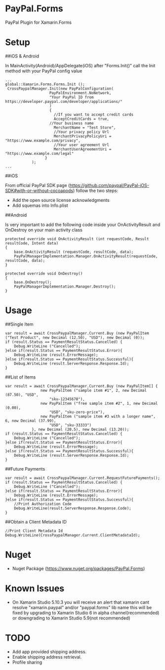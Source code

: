 # PayPal.Forms
PayPal Plugin for Xamarin.Forms

# Setup

##iOS & Android

In MainActivity(Android)/AppDelegate(iOS) after "Forms.Init()"  call the Init method with your PayPal config value
```
...
global::Xamarin.Forms.Forms.Init ();
 CrossPaypalManager.Init(new PayPalConfiguration(
					PayPalEnvironment.NoNetwork,
					"Your PayPal ID from https://developer.paypal.com/developer/applications/"
					)
					{
					  //If you want to accept credit cards
					  AcceptCreditCards = true,
				  	//Your business name
					  MerchantName = "Test Store",
					  //Your privacy policy Url
					  MerchantPrivacyPolicyUri = "https://www.example.com/privacy",
					  //Your user agreement Url
					  MerchantUserAgreementUri = "https://www.example.com/legal"
				  }
			);
...

```

##iOS

From official PayPal SDK page (https://github.com/paypal/PayPal-iOS-SDK#with-or-without-cocoapods) follow the two steps:

* Add the open source license acknowledgments
* Add squemas into Info.plist

##Android

Is very important to add the following code inside your OnActivityResult and OnDestroy on your main activity class
```
protected override void OnActivityResult (int requestCode, Result resultCode, Intent data)
{
	base.OnActivityResult (requestCode, resultCode, data);
	PayPalManagerImplementation.Manager.OnActivityResult(requestCode, resultCode, data);
}

protected override void OnDestroy()
{
	base.OnDestroy();
	PayPalManagerImplementation.Manager.Destroy();
}
```

# Usage

##Single Item

```
var result = await CrossPaypalManager.Current.Buy (new PayPalItem ("Test Product", new Decimal (12.50), "USD"), new Decimal (0));
if (result.Status == PaymentResultStatus.Cancelled) {
	Debug.WriteLine ("Cancelled");
}else if(result.Status == PaymentResultStatus.Error){
	Debug.WriteLine (result.ErrorMessage);
}else if(result.Status == PaymentResultStatus.Successful){
	Debug.WriteLine (result.ServerResponse.Response.Id);
}
```

##List of Items

```
var result = await CrossPaypalManager.Current.Buy (new PayPalItem[] {
				new PayPalItem ("sample item #1", 2, new Decimal (87.50), "USD",
					"sku-12345678"), 
				new PayPalItem ("free sample item #2", 1, new Decimal (0.00),
					"USD", "sku-zero-price"),
				new PayPalItem ("sample item #3 with a longer name", 6, new Decimal (37.99),
					"USD", "sku-33333") 
			}, new Decimal (20.5), new Decimal (13.20));
if (result.Status == PaymentResultStatus.Cancelled) {
	Debug.WriteLine ("Cancelled");
}else if(result.Status == PaymentResultStatus.Error){
	Debug.WriteLine (result.ErrorMessage);
}else if(result.Status == PaymentResultStatus.Successful){
	Debug.WriteLine (result.ServerResponse.Response.Id);
}
```

##Future Payments

```
var result = await CrossPaypalManager.Current.RequestFuturePayments();
if (result.Status == PaymentResultStatus.Cancelled) {
	Debug.WriteLine ("Cancelled");
}else if(result.Status == PaymentResultStatus.Error){
	Debug.WriteLine (result.ErrorMessage);
}else if(result.Status == PaymentResultStatus.Successful){
	//Print Authorization Code
	Debug.WriteLine(result.ServerResponse.Response.Code);
}
```

##Obtain a Client Metadata ID

```
//Print Client Metadata Id
Debug.WriteLine(CrossPaypalManager.Current.ClientMetadataId);
```
# Nuget
* Nuget Package (https://www.nuget.org/packages/PayPal.Forms)

# Known Issues
* On Xamarin Studio 5.10.3 you will receive an alert that xamarin cant resolve "xamarin.paypal" and/or "paypal.forms" lib name this will be fixed by upgrading to Xamarin Studio 6 in alpha channel(recommended) or downgrading to Xamarin Studio 5.9(not recommended)

# TODO
* Add app provided shipping address.
* Enable shipping address retrieval.
* Profile sharing
